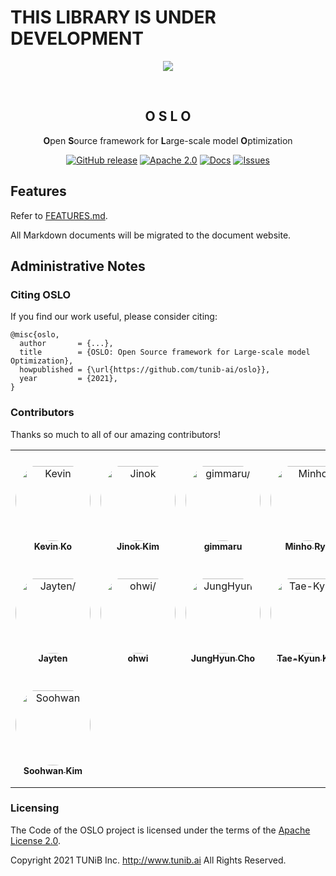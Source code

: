 # THIS LIBRARY IS UNDER DEVELOPMENT

<div align="center">

![](https://github.com/tunib-ai/oslo/raw/master/assets/oslo.png)

<br>

## O S L O

**O**pen **S**ource framework for **L**arge-scale model **O**ptimization

<p align="center">
<a href="https://github.com/tunib-ai/oslo/releases"><img alt="GitHub release" src="https://img.shields.io/github/release/tunib-ai/oslo.svg" /></a>
<a href="https://github.com/tunib-ai/oslo/blob/master/LICENSE.apache-2.0"><img alt="Apache 2.0" src="https://img.shields.io/badge/license-Apache%202.0-blue.svg"/></a> <a href="https://tunib-ai.github.io/oslo"><img alt="Docs" src="https://img.shields.io/badge/docs-passing-success.svg"/></a>
<a href="https://github.com/tunib-ai/oslo/issues"><img alt="Issues" src="https://img.shields.io/github/issues/tunib-ai/oslo"/></a>

</div>

## Features
Refer to [FEATURES.md](FEATURES.md).

All Markdown documents will be migrated to the document website.

## Administrative Notes
### Citing OSLO
If you find our work useful, please consider citing:
```
@misc{oslo,
  author       = {...},
  title        = {OSLO: Open Source framework for Large-scale model Optimization},
  howpublished = {\url{https://github.com/tunib-ai/oslo}},
  year         = {2021},
}
```
### Contributors
Thanks so much to all of our amazing contributors!

<table>
<tr>
    <td align="center" style="word-wrap: break-word; width: 180.0; height: 180.0">
        <a href=https://github.com/hyunwoongko>
            <img src=https://avatars.githubusercontent.com/u/38183241?v=4 width="120;"  style="border-radius:50%;align-items:center;justify-content:center;overflow:hidden;padding-top:10px" alt=Kevin Ko/>
            <br />
            <sub style="font-size:14px"><b>Kevin Ko</b></sub>
        </a>
    </td>
    <td align="center" style="word-wrap: break-word; width: 180.0; height: 180.0">
        <a href=https://github.com/jinok2im>
            <img src=https://avatars.githubusercontent.com/u/42664793?v=4 width="120;"  style="border-radius:50%;align-items:center;justify-content:center;overflow:hidden;padding-top:10px" alt=Jinok Kim/>
            <br />
            <sub style="font-size:14px"><b>Jinok Kim</b></sub>
        </a>
    </td>
    <td align="center" style="word-wrap: break-word; width: 180.0; height: 180.0">
        <a href=https://github.com/gimmaru>
            <img src=https://avatars.githubusercontent.com/u/87857169?v=4 width="120;"  style="border-radius:50%;align-items:center;justify-content:center;overflow:hidden;padding-top:10px" alt=gimmaru/>
            <br />
            <sub style="font-size:14px"><b>gimmaru</b></sub>
        </a>
    </td>
    <td align="center" style="word-wrap: break-word; width: 180.0; height: 180.0">
        <a href=https://github.com/bzantium>
            <img src=https://avatars.githubusercontent.com/u/19511788?v=4 width="120;"  style="border-radius:50%;align-items:center;justify-content:center;overflow:hidden;padding-top:10px" alt=Minho Ryu/>
            <br />
            <sub style="font-size:14px"><b>Minho Ryu</b></sub>
        </a>
    </td>
    <td align="center" style="word-wrap: break-word; width: 180.0; height: 180.0">
        <a href=https://github.com/l-yohai>
            <img src=https://avatars.githubusercontent.com/u/49181231?v=4 width="120;"  style="border-radius:50%;align-items:center;justify-content:center;overflow:hidden;padding-top:10px" alt=Yohan Lee/>
            <br />
            <sub style="font-size:14px"><b>Yohan Lee</b></sub>
        </a>
    </td>
    <td align="center" style="word-wrap: break-word; width: 180.0; height: 180.0">
        <a href=https://github.com/hmy831004>
            <img src=https://avatars.githubusercontent.com/u/41275943?v=4 width="120;"  style="border-radius:50%;align-items:center;justify-content:center;overflow:hidden;padding-top:10px" alt=hmy831004/>
            <br />
            <sub style="font-size:14px"><b>hmy831004</b></sub>
        </a>
    </td>
</tr>
<tr>
    <td align="center" style="word-wrap: break-word; width: 180.0; height: 180.0">
        <a href=https://github.com/jayten-jeon>
            <img src=https://avatars.githubusercontent.com/u/57934461?v=4 width="120;"  style="border-radius:50%;align-items:center;justify-content:center;overflow:hidden;padding-top:10px" alt=Jayten/>
            <br />
            <sub style="font-size:14px"><b>Jayten</b></sub>
        </a>
    </td>
    <td align="center" style="word-wrap: break-word; width: 180.0; height: 180.0">
        <a href=https://github.com/ohwi>
            <img src=https://avatars.githubusercontent.com/u/22569365?v=4 width="120;"  style="border-radius:50%;align-items:center;justify-content:center;overflow:hidden;padding-top:10px" alt=ohwi/>
            <br />
            <sub style="font-size:14px"><b>ohwi</b></sub>
        </a>
    </td>
    <td align="center" style="word-wrap: break-word; width: 180.0; height: 180.0">
        <a href=https://github.com/reniew>
            <img src=https://avatars.githubusercontent.com/u/32028135?v=4 width="120;"  style="border-radius:50%;align-items:center;justify-content:center;overflow:hidden;padding-top:10px" alt=JungHyun Cho/>
            <br />
            <sub style="font-size:14px"><b>JungHyun Cho</b></sub>
        </a>
    </td>
    <td align="center" style="word-wrap: break-word; width: 180.0; height: 180.0">
        <a href=https://github.com/cozytk>
            <img src=https://avatars.githubusercontent.com/u/59143479?v=4 width="120;"  style="border-radius:50%;align-items:center;justify-content:center;overflow:hidden;padding-top:10px" alt=Tae-Kyun Kim/>
            <br />
            <sub style="font-size:14px"><b>Tae-Kyun Kim</b></sub>
        </a>
    </td>
    <td align="center" style="word-wrap: break-word; width: 180.0; height: 180.0">
        <a href=https://github.com/Mistobaan>
            <img src=https://avatars.githubusercontent.com/u/112599?v=4 width="120;"  style="border-radius:50%;align-items:center;justify-content:center;overflow:hidden;padding-top:10px" alt=Fabrizio Milo/>
            <br />
            <sub style="font-size:14px"><b>Fabrizio Milo</b></sub>
        </a>
    </td>
    <td align="center" style="word-wrap: break-word; width: 180.0; height: 180.0">
        <a href=https://github.com/jinmang2>
            <img src=https://avatars.githubusercontent.com/u/37775784?v=4 width="120;"  style="border-radius:50%;align-items:center;justify-content:center;overflow:hidden;padding-top:10px" alt=MyungHoon Jin/>
            <br />
            <sub style="font-size:14px"><b>MyungHoon Jin</b></sub>
        </a>
    </td>
</tr>
<tr>
    <td align="center" style="word-wrap: break-word; width: 180.0; height: 180.0">
        <a href=https://github.com/sooftware>
            <img src=https://avatars.githubusercontent.com/u/42150335?v=4 width="120;"  style="border-radius:50%;align-items:center;justify-content:center;overflow:hidden;padding-top:10px" alt=Soohwan Kim/>
            <br />
            <sub style="font-size:14px"><b>Soohwan Kim</b></sub>
        </a>
    </td>
</tr>
</table>

### Licensing

The Code of the OSLO project is licensed under the terms of the [Apache License 2.0](LICENSE.apache-2.0).

Copyright 2021 TUNiB Inc. http://www.tunib.ai All Rights Reserved.
